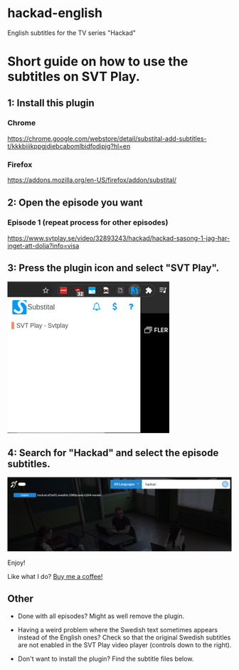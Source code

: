 # hackad-english
English subtitles for the TV series "Hackad"

# Short guide on how to use the subtitles on SVT Play.

## 1: Install this plugin

### Chrome
https://chrome.google.com/webstore/detail/substital-add-subtitles-t/kkkbiiikppgjdiebcabomlbidfodipjg?hl=en

### Firefox
https://addons.mozilla.org/en-US/firefox/addon/substital/

## 2: Open the episode you want 

### Episode 1 (repeat process for other episodes)
https://www.svtplay.se/video/32893243/hackad/hackad-sasong-1-jag-har-inget-att-dolja?info=visa


## 3: Press the plugin icon and select "SVT Play".

![Substital](plugin.png)

## 4: Search for "Hackad" and select the episode subtitles.

![Substital](search.png)

Enjoy!

Like what I do? [Buy me a coffee!](https://www.paypal.com/donate?hosted_button_id=K5AC67KMER7AC)

## Other

* Done with all episodes? Might as well remove the plugin.

* Having a weird problem where the Swedish text sometimes appears instead of the English ones? Check so that the original Swedish subtitles are not enabled in the SVT Play video player (controls down to the right).

* Don't want to install the plugin? Find the subtitle files below.

